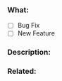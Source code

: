 <!--
- Fill in the form below correctly. This will help the Panalyse team to understand the PR and also work on it.
-->

### What:

- [ ] Bug Fix
- [ ] New Feature

### Description:

<!-- describe what your PR is solving -->

### Related:

<!-- link to the issue(s) your PR is solving. If it doesn't exist, remove the "Related" section. -->
